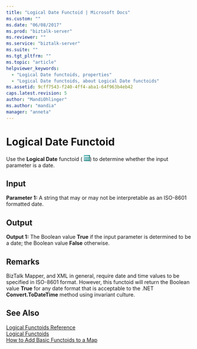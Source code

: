 ```yaml
---
title: "Logical Date Functoid | Microsoft Docs"
ms.custom: ""
ms.date: "06/08/2017"
ms.prod: "biztalk-server"
ms.reviewer: ""
ms.service: "biztalk-server"
ms.suite: ""
ms.tgt_pltfrm: ""
ms.topic: "article"
helpviewer_keywords: 
  - "Logical Date functoids, properties"
  - "Logical Date functoids, about Logical Date functoids"
ms.assetid: 9cff7543-f240-4ff4-aba1-64f963b4eb42
caps.latest.revision: 5
author: "MandiOhlinger"
ms.author: "mandia"
manager: "anneta"
---
```

# Logical Date Functoid
Use the **Logical Date** functoid ( ![](../core/media/logicalisdate.gif "logicalisdate")) to determine whether the input parameter is a date.  
  
## Input  
 **Parameter 1:** A string that may or may not be interpretable as an ISO-8601 formatted date.  
  
## Output  
 **Output 1:** The Boolean value **True** if the input parameter is determined to be a date; the Boolean value **False** otherwise.  
  
## Remarks  
 BizTalk Mapper, and XML in general, require date and time values to be specified in ISO-8601 format. However, this functoid will return the Boolean value **True** for any date format that is acceptable to the .NET **Convert.ToDateTime** method using invariant culture.  
  
## See Also  
 [Logical Functoids Reference](../core/logical-functoids-reference.md)   
 [Logical Functoids](../core/logical-functoids.md)   
 [How to Add Basic Functoids to a Map](../core/how-to-add-basic-functoids-to-a-map.md)
